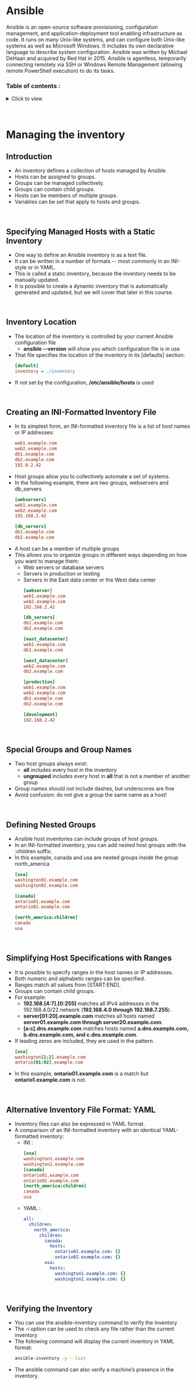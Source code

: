 <!--
Source: https://app.pluralsight.com/library/courses/ansible-fundamentals/table-of-contents)
-->

<h1>Ansible</h1>

Ansible is an open-source software provisioning, configuration management, and application-deployment tool enabling infrastructure as code. It runs on many Unix-like systems, and can configure both Unix-like systems as well as Microsoft Windows. It includes its own declarative language to describe system configuration. Ansible was written by Michael DeHaan and acquired by Red Hat in 2015. Ansible is agentless, temporarily connecting remotely via SSH or Windows Remote Management (allowing remote PowerShell execution) to do its tasks.

<h3>Table of contents :</h3>

<details>
  <summary>Click to view</summary>

* [Managing the inventory](#managing-the-inventory)
  * [Introduction](#introduction)
  * [Specifying Managed Hosts with a Static Inventory](#specifying-managed-hosts-with-a-static-inventory)
  * [Inventory Location](#inventory-location)
  * [Creating an INI-Formatted Inventory File](#creating-an-ini-formatted-inventory-file)
  * [Special Groups and Group Names](#special-groups-and-group-names)
  * [Defining Nested Groups](#defining-nested-groups)
  * [Simplifying Host Specifications with Ranges](#simplifying-host-specifications-with-ranges)
  * [Alternative Inventory File Format: YAML](#alternative-inventory-file-format-yaml)
  * [Verifying the Inventory](#verifying-the-inventory)
</details>
<br/><br/>

# Managing the inventory

## Introduction
* An inventory defines a collection of hosts managed by Ansible.
* Hosts can be assigned to groups.
* Groups can be managed collectively.
* Groups can contain child groups.
* Hosts can be members of multiple groups.
* Variables can be set that apply to hosts and groups.
<br />

## Specifying Managed Hosts with a Static Inventory
* One way to define an Ansible inventory is as a text file.
* It can be written in a number of formats -- most commonly in an INI-style or in YAML.
* This is called a static inventory, because the inventory needs to be manually updated.
* It is possible to create a dynamic inventory that is automatically generated and updated, but we will cover that later in this course.
<br />

## Inventory Location
* The location of the inventory is controlled by your current Ansible configuration file
  * **ansible --version** will show you which configuration file is in use
* That file specifies the location of the inventory in its [defaults] section:
  ```ini
  [default]
  inventory = ./inventory
  ```
* If not set by the configuration, **/etc/ansible/hosts** is used
<br />

## Creating an INI-Formatted Inventory File
* In its simplest form, an INI-formatted inventory file is a list of host names or IP addresses:
  ```ini
  web1.example.com
  web2.example.com
  db1.example.com
  db2.example.com
  192.0.2.42
  ```
* Host groups allow you to collectively automate a set of systems.
* In the following example, there are two groups, webservers and db_servers
  ```ini
  [webservers]
  web1.example.com
  web2.example.com
  192.168.2.42

  [db_servers]
  db1.example.com
  db2.example.com
  ```
* A host can be a member of multiple groups
* This allows you to organize groups in different ways depending on how you want to manage them:
  * Web servers or database servers
  * Servers in production or testing
  * Servers in the East data center or the West data center
    ```ini
    [webserver]
    web1.example.com
    web2.example.com
    102.168.2.42

    [db_servers]
    db1.example.com
    db2.example.com

    [east_datacenter]
    web1.example.com
    db1.example.com

    [west_datacenter]
    web2.example.com
    db2.example.com

    [production]
    web1.example.com
    web2.example.com
    db1.example.com
    db2.example.com

    [development]
    192.168.2.42
    ```
<br />

## Special Groups and Group Names
* Two host groups always exist:
  * **all** includes every host in the inventory
  * **ungrouped** includes every host in **all** that is not a member of another group
* Group names should not include dashes, but underscores are fine
* Avoid confusion: do not give a group the same name as a host!
<br />

## Defining Nested Groups
* Ansible host inventories can include groups of host groups.
* In an INI-formatted inventory, you can add nested host groups with the :children suffix.
* In this example, canada and usa are nested groups inside the group north_america
  ```ini
  [usa]
  washington01.example.com
  washington02.example.com

  [canada]
  antario01.example.com
  antario02.example.com

  [north_america:children]
  canada
  usa
  ```
<br />

## Simplifying Host Specifications with Ranges
* It is possible to specify ranges in the host names or IP addresses.
* Both numeric and alphabetic ranges can be specified.
* Ranges match all values from [START:END].
* Groups can contain child groups.
* For example:
  * **192.168.[4:7].[0:255]** matches all IPv4 addresses in the 192.168.4.0/22 network (**192.168.4.0
through 192.168.7.255**).
  * **server[01:20].example.com** matches all hosts named **server01.example.com through
server20.example.com**.
  * **[a:c].dns.example.com** matches hosts named **a.dns.example.com, b.dns.example.com, and
c.dns.example.com**.
* If leading zeros are included, they are used in the pattern.
  ```ini
  [usa]
  washington[1:2].example.com
  antario[01:02].example.com
  ```
* In this example, **ontario01.example.com** is a match but **ontario1.example.com** is not.
<br />

## Alternative Inventory File Format: YAML
* Inventory files can also be expressed in YAML format.
* A comparison of an INI-formatted inventory with an identical YAML-formatted inventory:
  * INI :
    ```ini
    [usa]
    washington1.example.com
    washington2.example.com
    [canada]
    ontario01.example.com
    ontario02.example.com
    [north_america:children]
    canada
    usa
    ```
  * YAML :
    ```yaml
    all:
      children:
        north_america:
          children:
            canada:
              hosts:
                ontario01.example.com: {}
                ontario02.example.com: {}
            usa:
              hosts:
                washington1.example.com: {}
                washington2.example.com: {}
    ```
<br />

## Verifying the Inventory
* You can use the ansible-inventory command to verify the inventory
* The -i option can be used to check any file rather than the current inventory
* The following command will display the current inventory in YAML format:
  ```bash
  ansible-inventory -y --list
  ```
* The ansible command can also verify a machine’s presence in the inventory.
  




















<!--

# Ansible running playbook
```bash
# Run a playbook and execute all the tasks defined within it
ansible-playbook myplaybook.yml
# Overwrite the default hosts option in the playbook and limit execution to a certain group or host
ansible-playbook -l server1 myplaybook.yml
```
# Ansible oneline modules
```bash
# command module
ansible -i "rpi303," all -u vagrant -m command -a uptime
# shell module
ansible -i "rpi303," all -u vagrant -m shell -a "ps aux | grep vagrant | wc -l" --one-line
# raw module (no python)
ansible -i "rpi303," all -u vagrant -b -K -m raw -a "apt install -y git"
# apt module
ansible -i "rpi303," all -b -m apt -a 'name=nginx state=latest'
# service module
ansible -i "rpi303," all -b -m service -a 'name=nginx state=stopped'
# setup module
ansible -i "rpi303," all -m setup -a "filter=ansible_distribution*"
```
# Ansible config
```bash
# Show ansible config file location
ansible --version
# ansible.cfg example
[defaults]
inventory = ./inventory
remote_user = ansible
ask_pass = false
[privilege_escalation]
become = true
become_user = root
become_ask_pass = false
```
## Host-Based Connection Variables
```bash
project
├── ansible.cfg
├── host_vars
│ ├── server1.example.com # These settings override the ones in ansible.cfg
│ └── server2.example.com # These settings override the ones in ansible.cfg
└── inventory
# They also have slightly different syntax and naming
```
## Host-Based Connection and Privilege Escalation Variables
- **ansible_host**: specifies a different IP address or hostname to use for the connection for this host 
instead of the one in the inventory
- **ansible_port**: specifies the port to use for the SSH connection on this host
- **ansible_user**: specifies the user you want to use on this host
- **ansible_become**: specifies whether to use privilege escalation for this host
- **ansible_become_user**: specifies the user to become on this host
- **ansible_become_method**: specifies the privilege escalation method to use for this host 
## Preparation on the Managed Host
- One of the more common choices is to set up SSH key-based authentication to an unprivileged 
account that can use sudo to become root without a password
- The advantage of this is that you can use a specific account that only Ansible uses, and tie that to a 
particular SSH private key, but still have "passwordless" authentication
- Alternatively: SSH key-based authentication to the unprivileged account, then require the sudo
password for authentication to root
- Ansible allows you to select the mix of settings that works best for your security policy and stance
# Ansible commands
- Ad hoc commands are simple, one line operations that are run without writing a playbook.
- They are useful for quick tests and changes.
- For example, to start a service or ensure a line exists in a file.
- Ad hoc commands have limitations.
# Ansible modules
- Ansible provides modules, code that can be used to automate particular tasks
- Some uses of modules:
  - Ensure users exist with certain settings
  -  Make sure the latest version of a software package is installed
  - Deploy a configuration file to a server
  - Enable a network service and make sure that it is running
- Most modules are idempotent, which means they only make changes if a change is needed. 
Idempotent modules can be run safely multiple times.
- An ad hoc command runs one module on the specified managed host

```bash
# Getting documentation about module
ansible-doc ping
```
# Ansible ad hoc commands
```bash
ansible host-pattern -m module [-a 'module arguments'] [-i inventory]
```
- The ansible command runs an ad hoc command
- Its host-pattern argument specifies the managed hosts to run on.
- Its -m option names the module that Ansible should run.
- Its -a option takes a list of all arguments required by the module
- One of the simplest ad hoc commands uses the ping module.
- It does not send an ICMP ping to the managed host.
- It checks to see if Ansible modules written in Python can be run on the managed hos
```bash
ansible all -m ping

rpi301 | SUCCESS => {
    "ansible_facts": {
        "discovered_interpreter_python": "/usr/bin/python"
    },
    "changed": false,
    "ping": "pong"
}
```
## Overriding Default Configuration Settings
- To override a default configuration setting there are several different options. 
- These options override the configuration in the **ansible.cfg** configuration file.
  - **-k** or **--ask-pass** will prompt for the connection password.
  - **-u REMOTE_USER** overrides the **remote_user** setting in **ansible.cfg**.
  - **-b** option enables privilege escalation, running operations with **become: yes**.
  - **-K** or **--ask-become-pass** will prompt for the privilege escalation password.
  - **--become-method** will override the default privilege escalation method. 
The default is **sudo**. Find valid choices using **ansible-doc -t become -l**
# Ansible playbooks
- An Ansible Playbook is the main way to automate tasks in Ansible.
- A playbook is a YAML-based text file containing a list of one or more plays to run in a specific order.
- A play is an ordered list of tasks run against specific hosts within an inventory.
- Each task runs a module that performs some simple action on or for the managed host.
- Most tasks are idempotent and can be safely run a second time without problems.
- Playbooks can change lengthy, complex manual administrative tasks into an easily repeatable routine
with predictable and successful outcomes.
## Playbook formatting
- A playbook is saved using the standard file extension .yml.
- Indentation with space character indicates the structure of the data in the file.
- Two‑space indentation with the space character only is the main concept behind the syntax within YAML files. Note that the spaces cannot be substituted with the tab character. The tab character is not allowed in proper YAML. YAML doesn't place strict requirements on how many spaces are used for the indentation.
- YAML does not place strict requirements on how many spaces are used for the indentation, but there
are two basic rules.
  - Data elements at the same level in the hierarchy (such as items in the same list) must have the
same indentation.
  - Items that are children of another item must be indented more than their parents.
- Only the space character can be used for indentation. Tab characters are not allowed.
```bash

```
# Ansible getting information about a playbook
```bash
# List all tasks that would be executed by a play without making any changes to the remote servers
ansible-playbook myplaybook.yml --list-tasks
# List all hosts that would be affected by a play, without running any tasks on the remote servers
ansible-playbook myplaybook.yml --list-hosts
# List all tags available in a play
ansible-playbook myplaybook.yml --list-tags
```
# Ansible controlling playbook execution
```bash
# Skip anything that comes before the specified task, executing the remaining of the play from that point on
ansible-playbook myplaybook.yml --start-at-task="Set Up Nginx"
# Only execute tasks associated with specific tags
ansible-playbook myplaybook.yml --tags=mysql,nginx
# Skip all tasks that are under specific tags
ansible-playbook myplaybook.yml --skip-tags=mysql
```
# Ansible Vault to store sensitive datas
```bash
# Creating a New Encrypted File
ansible-vault create credentials.yml
# Create a new encrypted file using a custom vault ID for dev env
ansible-vault create --vault-id dev@prompt credentials_dev.yml
# Create a new encrypted file using a custom vault ID for prod env
ansible-vault create --vault-id prod@prompt credentials_prod.yml
# Create a new encrypted file using a custom vault ID width password file
ansible-vault create --vault-id dev@path/to/passfile credentials_dev.yml
# Encrypt an existing Ansible file
ansible-vault encrypt credentials.yml
# View the contents of a file that was previously encrypted with ansible-vault
ansible-vault view credentials.yml
# Edit the contents of a file that was previously encrypted with Ansible Vault
ansible-vault edit credentials.yml
# Edit the contents of a file that was previously encrypted with Ansible Vault with custome vault ID
ansible-vault edit credentials_dev.yml --vault-id dev@prompt
# Decrypting Encrypted Files
ansible-vault decrypt credentials.yml
```
# Debugging
```bash
# Output verbosity
ansible-playbook myplaybook.yml -v
# Output more verbosity
ansible-playbook myplaybook.yml -vvvv
```
# Ansible documentation
```bash
# List all ansible aws module documentations
ansible-doc -l | grep aws
```

-->